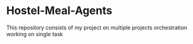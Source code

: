 # Hostel-Meal-Agents
This repository consists of my project on multiple projects orchestration working on single task
